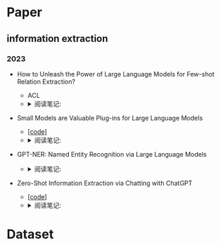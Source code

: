 

# Paper

## information extraction
### 2023
- How to Unleash the Power of Large Language Models for Few-shot Relation Extraction?
  - ACL 
  - <details>
    <summary>阅读笔记: </summary>
    1. 基于chatgpt大模型的few-shot关系抽取  <br>
    2. 提出了两种策略：task-related instructions and schema-constrained data generation.  <br>
    3. task-related instructions：不同于text prompt，使用任务指令描述的方式来进行关系抽取任务  <br>
    4. schema-constrained data generation：使用实体类型限定的关系抽取任务
    </details>

- Small Models are Valuable Plug-ins for Large Language Models
  - [[code]](https://aka.ms/SuperICL)
  - <details>
    <summary>阅读笔记: </summary>
    1. 将大模型chatgpt和本地微调的小模型结合起来  <br>
    2. 基于in context learning学习，将小模型的预测的label和置信度加入到context中，基于该上下文使用chatgpt进行label的预测，并给出预测结果的推理过程  <br>
    </details>

- GPT-NER: Named Entity Recognition via Large Language Models
  - <details>
    <summary>阅读笔记: </summary>
    1. 为了减少生成大模型和抽取任务的gap，将原始文本的实体前后添加special token并作为label。然后使用任务指令+few-shot学习的方式用大模型进行预测  <br>
    2. few-shot样例使用了随机采样和基于kNN相似度检索的方式获取  <br>
    3. 为了防止大模型的过度自信，说了few-shot的自我验证方法，即通过指令描述的方式让大模型回答抽取到的实体是否是相应类别的实体  <br>
    </details>

- Zero-Shot Information Extraction via Chatting with ChatGPT
  - [[code]](https://github.com/cocacola-lab/ChatIE)
  - <details>
    <summary>阅读笔记: </summary>
    1. 基于chatgpt模型，把zero-shot信息抽取分成了两个阶段。第一个阶段：通过prompt的方式得到可能涉及的实体类型  <br>
    2. 第二个阶段：根据第一个阶段的实体类型和任务相关的schema来提示获取其他的相关信息  <br>
    </details>

# Dataset
